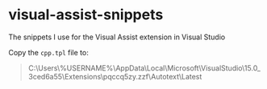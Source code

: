 # visual-assist-snippets

The snippets I use for the Visual Assist extension in Visual Studio

Copy the `cpp.tpl` file to:
> C:\Users\\%USERNAME%\AppData\Local\Microsoft\VisualStudio\15.0_3ced6a55\Extensions\pqccq5zy.zzf\Autotext\Latest
